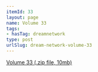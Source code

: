 ```yaml
---
itemId: 33
layout: page
name: Volume 33
tags:
- hasTag: dreamnetwork
type: post
urlSlug: dream-network-volume-33
---
```

<a href="files/Volume_33.zip" download>Volume 33 (.zip file, 10mb)</a>